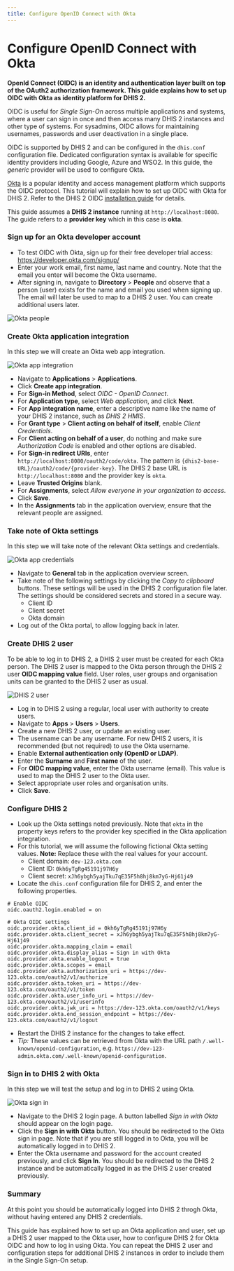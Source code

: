 ```yaml
---
title: Configure OpenID Connect with Okta
---
```


# Configure OpenID Connect with Okta

**OpenId Connect (OIDC) is an identity and authentication layer built on top of the OAuth2 authorization framework. This guide explains how to set up OIDC with Okta as identity platform for DHIS 2.**

OIDC is useful for _Single Sign-On_ across multiple applications and systems, where a user can sign in once and then access many DHIS 2 instances and other type of systems. For sysadmins, OIDC allows for maintaining usernames, passwords and user deactivation in a single place. 

OIDC is supported by DHIS 2 and can be configured in the `dhis.conf` configuration file. Dedicated configuration syntax is available for specific identity providers including Google, Azure and WSO2. In this guide, the _generic_ provider will be used to configure Okta.

[Okta](https://www.okta.com/) is a popular identity and access management platform which supports the OIDC protocol. This tutorial will explain how to set up OIDC with Okta for DHIS 2. Refer to the DHIS 2 OIDC [installation guide](https://docs.dhis2.org/en/manage/performing-system-administration/dhis-core-version-236/installation.html#install_oidc_configuration) for details.

This guide assumes a **DHIS 2 instance** running at `http://localhost:8080`. The guide refers to a **provider key** which in this case is **okta**.

### Sign up for an Okta developer account

* To test OIDC with Okta, sign up for their free developer trial access: https://developer.okta.com/signup/
* Enter your work email, first name, last name and country. Note that the email you enter will become the Okta username.
* After signing in, navigate to **Directory** > **People** and observe that a person (user) exists for the name and email you used when signing up. The email will later be used to map to a DHIS 2 user. You can create additional users later.

![Okta people](resources/images/okta_oidc_people.png)

### Create Okta application integration

In this step we will create an Okta web app integration.

![Okta app integration](resources/images/okta_oidc_app_integration.png)

* Navigate to **Applications** > **Applications**.
* Click **Create app integration**.
* For **Sign-in Method**, select *OIDC - OpenID Connect*.
* For **Application type**, select *Web application*, and click **Next**.
* For **App integration name**, enter a descriptive name like the name of your DHIS 2 instance, such as _DHIS 2 HMIS_.
* For **Grant type** > **Client acting on behalf of itself**, enable *Client Credentials*.
* For **Client acting on behalf of a user**, do nothing and make sure *Authorization Code* is enabled and other options are disabled.
* For **Sign-in redirect URIs**, enter `http://localhost:8080/oauth2/code/okta`. The pattern is `{dhis2-base-URL}/oauth2/code/{provider-key}`. The DHIS 2 base URL is `http://localhost:8080` and the provider key is `okta`.
* Leave **Trusted Origins** blank.
* For **Assignments**, select *Allow everyone in your organization to access*.
* Click **Save**.
* In the **Assignments** tab in the application overview, ensure that the relevant people are assigned.

### Take note of Okta settings

In this step we will take note of the relevant Okta settings and credentials.

![Okta app credentials](resources/images/okta_oidc_app_credentials.png)

* Navigate to **General** tab in the application overview screen.
* Take note of the following settings by clicking the _Copy to clipboard_ buttons. These settings will be used in the DHIS 2 configuration file later. The settings should be considered secrets and stored in a secure way.
    * Client ID  
    * Client secret  
    * Okta domain
* Log out of the Okta portal, to allow logging back in later.

### Create DHIS 2 user

To be able to log in to DHIS 2, a DHIS 2 user must be created for each Okta person. The DHIS 2 user is mapped to the Okta person through the DHIS 2 user **OIDC mapping value** field. User roles, user groups and organisation units can be granted to the DHIS 2 user as usual.

![DHIS 2 user](resources/images/okta_oidc_dhis2_user.png)

* Log in to DHIS 2 using a regular, local user with authority to create users.
* Navigate to **Apps** > **Users** > **Users**.
* Create a new DHIS 2 user, or update an existing user.
* The username can be any username. For new DHIS 2 users, it is recommended (but not required) to use the Okta username.
* Enable **External authentication only (OpenID or LDAP)**.
* Enter the **Surname** and **First name** of the user.
* For **OIDC mapping value**, enter the Okta username (email). This value is used to map the DHIS 2 user to the Okta user.
* Select appropriate user roles and organisation units.
* Click **Save**.

### Configure DHIS 2

* Look up the Okta settings noted previously. Note that `okta` in the property keys refers to the provider key specified in the Okta application integration.
* For this tutorial, we will assume the following fictional Okta setting values. **Note:** Replace these with the real values for your account.
    * Client domain: `dev-123.okta.com`
    * Client ID: `0kh6yTgRg45191j97H6y`
    * Client secret: `xJh6ybgh5yajTku7qE35F5h8hj8km7yG-Hj61j49`
* Locate the `dhis.conf` configuration file for DHIS 2, and enter the following properties.

```properties
# Enable OIDC
oidc.oauth2.login.enabled = on

# Okta OIDC settings
oidc.provider.okta.client_id = 0kh6yTgRg45191j97H6y
oidc.provider.okta.client_secret = xJh6ybgh5yajTku7qE35F5h8hj8km7yG-Hj61j49
oidc.provider.okta.mapping_claim = email
oidc.provider.okta.display_alias = Sign in with Okta
oidc.provider.okta.enable_logout = true
oidc.provider.okta.scopes = email
oidc.provider.okta.authorization_uri = https://dev-123.okta.com/oauth2/v1/authorize
oidc.provider.okta.token_uri = https://dev-123.okta.com/oauth2/v1/token
oidc.provider.okta.user_info_uri = https://dev-123.okta.com/oauth2/v1/userinfo
oidc.provider.okta.jwk_uri = https://dev-123.okta.com/oauth2/v1/keys
oidc.provider.okta.end_session_endpoint = https://dev-123.okta.com/oauth2/v1/logout
```

* Restart the DHIS 2 instance for the changes to take effect.
* _Tip:_ These values can be retrieved from Okta with the URL path `/.well-known/openid-configuration`, e.g. `https://dev-123-admin.okta.com/.well-known/openid-configuration`.

### Sign in to DHIS 2 with Okta

In this step we will test the setup and log in to DHIS 2 using Okta.

![Okta sign in](resources/images/okta_oidc_sign_in.png)

* Navigate to the DHIS 2 login page. A button labelled *Sign in with Okta* should appear on the login page.
* Click the **Sign in with Okta** button. You should be redirected to the Okta sign in page. Note that if you are still logged in to Okta, you will be automatically logged in to DHIS 2.
* Enter the Okta username and password for the account created previously, and click **Sign In**. You should be redirected to the DHIS 2 instance and be automatically logged in as the DHIS 2 user created previously.

### Summary

At this point you should be automatically logged into DHIS 2 throgh Okta, without having entered any DHIS 2 credentials.

This guide has explained how to set up an Okta application and user, set up a DHIS 2 user mapped to the Okta user, how to configure DHIS 2 for Okta OIDC and how to log in using Okta. You can repeat the DHIS 2 user and configuration steps for additional DHIS 2 instances in order to include them in the Single Sign-On setup.
